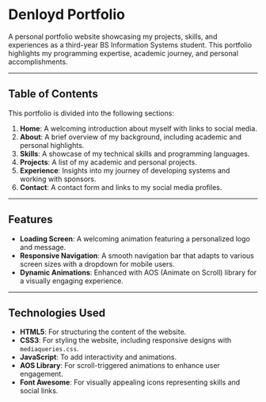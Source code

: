 # Denloyd Portfolio

A personal portfolio website showcasing my projects, skills, and experiences as a third-year BS Information Systems student. This portfolio highlights my programming expertise, academic journey, and personal accomplishments.

---

## Table of Contents

This portfolio is divided into the following sections:

1. **Home**: A welcoming introduction about myself with links to social media.
2. **About**: A brief overview of my background, including academic and personal highlights.
3. **Skills**: A showcase of my technical skills and programming languages.
4. **Projects**: A list of my academic and personal projects.
5. **Experience**: Insights into my journey of developing systems and working with sponsors.
6. **Contact**: A contact form and links to my social media profiles.

---

## Features

- **Loading Screen**: A welcoming animation featuring a personalized logo and message.
- **Responsive Navigation**: A smooth navigation bar that adapts to various screen sizes with a dropdown for mobile users.
- **Dynamic Animations**: Enhanced with AOS (Animate on Scroll) library for a visually engaging experience.


---

## Technologies Used

- **HTML5**: For structuring the content of the website.
- **CSS3**: For styling the website, including responsive designs with `mediaqueries.css`.
- **JavaScript**: To add interactivity and animations.
- **AOS Library**: For scroll-triggered animations to enhance user engagement.
- **Font Awesome**: For visually appealing icons representing skills and social links.

